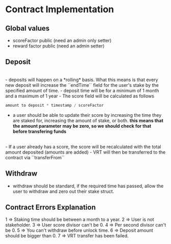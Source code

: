 # Contract Implementation

## Global values
- scoreFactor public (need an admin only setter)
- reward factor public (need an admin setter)

## Deposit
<br>
- deposits will happen on a *rolling* basis. What this means is that every new deposit will increase the ``endTime`` field for the user's stake by the specified amount of time.
- deposit time will be for a minimum of 1 month and a maximum of 1 year
- The score field will be calculated as follows

```js
amount to deposit * timestamp / scoreFactor
```
- a user should be able to update their score by increasing the time they are staked for, increasing the amount of stake, or both. **this means that the amount parameter may be zero, so we should check for that before transfering funds**
<br>
- If a user already has a score, the score will be recalculated with the total amount deposited (amounts are added)
- VRT will then be transferred to the contract via ``transferFrom``

## Withdraw
- withdraw should be standard, if the required time has passed, allow the user to withdraw and zero out their stake struct.

## Contract Errors Explanation
1 => Staking time should be between a month to a year.
2 => User is not stakeholder.
3 => User score divisor can't be 0.
4 => Per second divisor can't be 0.
5 => You can't withdraw before unlock time.
6 => Deposit amount should be bigger than 0.
7 => VRT transfer has been failed.